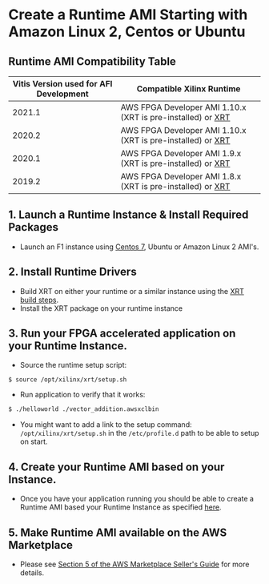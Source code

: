 # Create a Runtime AMI Starting with Amazon Linux 2, Centos or Ubuntu                          

## Runtime AMI Compatibility Table

| Vitis Version used for AFI Development | Compatible Xilinx Runtime |
|--------------------------------------|-----------------------------|
| 2021.1 | AWS FPGA Developer AMI 1.10.x (XRT is pre-installed) or [XRT](https://xilinx.github.io/XRT/2021.1/html/build.html) |
| 2020.2 | AWS FPGA Developer AMI 1.10.x (XRT is pre-installed) or [XRT](https://xilinx.github.io/XRT/2020.2/html/build.html) |
| 2020.1 | AWS FPGA Developer AMI 1.9.x (XRT is pre-installed) or [XRT](https://xilinx.github.io/XRT/2020.1/html/build.html) |
| 2019.2 | AWS FPGA Developer AMI 1.8.x (XRT is pre-installed) or [XRT](https://xilinx.github.io/XRT/2019.2/html/build.html) |

## 1. Launch a Runtime Instance & Install Required Packages 

* Launch an F1 instance using [Centos 7](https://aws.amazon.com/marketplace/pp/B00O7WM7QW), Ubuntu or Amazon Linux 2 AMI's.

## 2. Install Runtime Drivers  
* Build XRT on either your runtime or a similar instance using the [XRT build steps](https://xilinx.github.io/XRT/2019.2/html/build.html).
* Install the XRT package on your runtime instance

## 3. Run your FPGA accelerated application on your Runtime Instance.
* Source the runtime setup script:
```
$ source /opt/xilinx/xrt/setup.sh
```
* Run application to verify that it works:
```bash
$ ./helloworld ./vector_addition.awsxclbin 
```
* You might want to add a link to the setup command: `/opt/xilinx/xrt/setup.sh` in the `/etc/profile.d` path to be able to setup on start.

## 4. Create your Runtime AMI based on your Instance.

* Once you have your application running you should be able to create a Runtime AMI based your Runtime Instance as specified [here](http://docs.aws.amazon.com/AWSEC2/latest/UserGuide/creating-an-ami-ebs.html).

## 5. Make Runtime AMI available on the AWS Marketplace

* Please see [Section 5 of the AWS Marketplace Seller's Guide](https://awsmp-loadforms.s3.amazonaws.com/AWS_Marketplace_-_Seller_Guide.pdf#page=19) for more details. 
